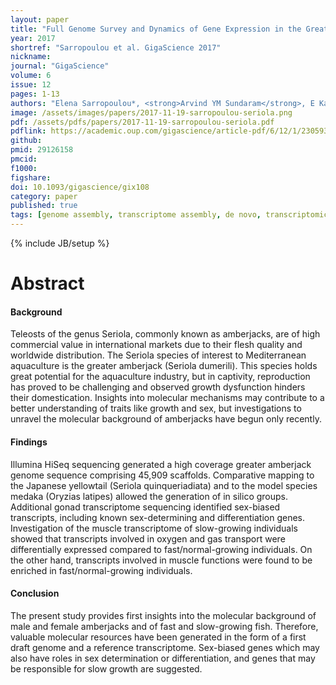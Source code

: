 ```yaml
---
layout: paper
title: "Full Genome Survey and Dynamics of Gene Expression in the Greater Amberjack <em>Seriola dumerili</em>"
year: 2017
shortref: "Sarropoulou et al. GigaScience 2017"
nickname: 
journal: "GigaScience"
volume: 6
issue: 12
pages: 1-13
authors: "Elena Sarropoulou*, <strong>Arvind YM Sundaram</strong>, E Kaitetzidou,  Georgios Kotoulas, Gregor D Gilfillan, Nikos Papandroulakis, Constantinos C Mylonas, Antonios Magoulas"
image: /assets/images/papers/2017-11-19-sarropoulou-seriola.png
pdf: /assets/pdfs/papers/2017-11-19-sarropoulou-seriola.pdf
pdflink: https://academic.oup.com/gigascience/article-pdf/6/12/1/23059307/gix108.pdf
github: 
pmid: 29126158
pmcid: 
f1000: 
figshare: 
doi: 10.1093/gigascience/gix108
category: paper
published: true
tags: [genome assembly, transcriptome assembly, de novo, transcriptomics, RNA-seq]
---
```

{% include JB/setup %}

# Abstract 

#### Background
Teleosts of the genus Seriola, commonly known as amberjacks, are of high commercial value in international markets due to their flesh quality and worldwide distribution. The Seriola species of interest to Mediterranean aquaculture is the greater amberjack (Seriola dumerili). This species holds great potential for the aquaculture industry, but in captivity, reproduction has proved to be challenging and observed growth dysfunction hinders their domestication. Insights into molecular mechanisms may contribute to a better understanding of traits like growth and sex, but investigations to unravel the molecular background of amberjacks have begun only recently.
#### Findings
Illumina HiSeq sequencing generated a high coverage greater amberjack genome sequence comprising 45,909 scaffolds. Comparative mapping to the Japanese yellowtail (Seriola quinqueriadiata) and to the model species medaka (Oryzias latipes) allowed the generation of in silico groups. Additional gonad transcriptome sequencing identified sex-biased transcripts, including known sex-determining and differentiation genes. Investigation of the muscle transcriptome of slow-growing individuals showed that transcripts involved in oxygen and gas transport were differentially expressed compared to fast/normal-growing individuals. On the other hand, transcripts involved in muscle functions were found to be enriched in fast/normal-growing individuals.
#### Conclusion
The present study provides first insights into the molecular background of male and female amberjacks and of fast and slow-growing fish. Therefore, valuable molecular resources have been generated in the form of a first draft genome and a reference transcriptome. Sex-biased genes which may also have roles in sex determination or differentiation, and genes that may be responsible for slow growth are suggested.
